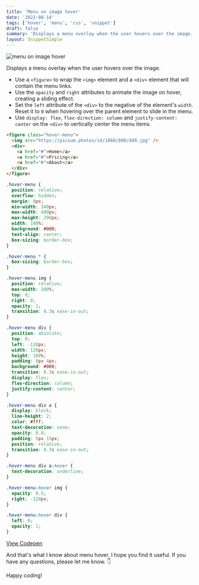```yaml
---
title: 'Menu on image hover'
date: '2022-08-14'
tags: ['hover', 'menu', 'css', 'snippet']
draft: false
summary: 'Displays a menu overlay when the user hovers over the image. The menu is hidden when the user moves the mouse away from the image.'
layout: SnippetSimple
---
```


![menu on image hover](/static/images/snippets/menu-on-image-hover.jpg)

Displays a menu overlay when the user hovers over the image.

- Use a `<figure>` to wrap the `<img>` element and a `<div>` element that will contain the menu links.
- Use the `opacity` and `right` attributes to animate the image on hover, creating a sliding effect.
- Set the `left` attribute of the `<div>` to the negative of the element's `width`. Reset it to `0` when hovering over the parent element to slide in the menu.
- Use `display: flex`, `flex-direction: column` and `justify-content: center` on the `<div>` to vertically center the menu items.

```html
<figure class="hover-menu">
  <img src="https://picsum.photos/id/1060/800/480.jpg" />
  <div>
    <a href="#">Home</a>
    <a href="#">Pricing</a>
    <a href="#">About</a>
  </div>
</figure>
```

```css
.hover-menu {
  position: relative;
  overflow: hidden;
  margin: 8px;
  min-width: 340px;
  max-width: 480px;
  max-height: 290px;
  width: 100%;
  background: #000;
  text-align: center;
  box-sizing: border-box;
}

.hover-menu * {
  box-sizing: border-box;
}

.hover-menu img {
  position: relative;
  max-width: 100%;
  top: 0;
  right: 0;
  opacity: 1;
  transition: 0.3s ease-in-out;
}

.hover-menu div {
  position: absolute;
  top: 0;
  left: -120px;
  width: 120px;
  height: 100%;
  padding: 8px 4px;
  background: #000;
  transition: 0.3s ease-in-out;
  display: flex;
  flex-direction: column;
  justify-content: center;
}

.hover-menu div a {
  display: block;
  line-height: 2;
  color: #fff;
  text-decoration: none;
  opacity: 0.8;
  padding: 5px 15px;
  position: relative;
  transition: 0.3s ease-in-out;
}

.hover-menu div a:hover {
  text-decoration: underline;
}

.hover-menu:hover img {
  opacity: 0.5;
  right: -120px;
}

.hover-menu:hover div {
  left: 0;
  opacity: 1;
}
```

[View Codepen](https://codepen.io/berkaymehmetsert/pen/mdxzMOo)

And that's what I know about menu hover. I hope you find it useful. If you have any questions, please let me know. 👇

Happy coding!
